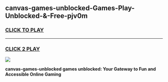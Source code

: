 
## canvas-games-unblocked-Games-Play-Unblocked-&-Free-pjv0m
<h3>
<a href="https://premium76.site?title=canvas-games-unblocked&ref=24A">CLICK TO PLAY</a></h3>
<hr>

<h3>
<a href="https://premium76.site?title=canvas-games-unblocked&ref=24A">CLICK 2 PLAY</a>
  
</h3>

<a href="https://premium76.site?title=canvas-games-unblocked&ref=24A"><img src="https://clearcache.store/games.png"></a>


**canvas-games-unblocked games unblocked: Your Gateway to Fun and Accessible Online Gaming**

